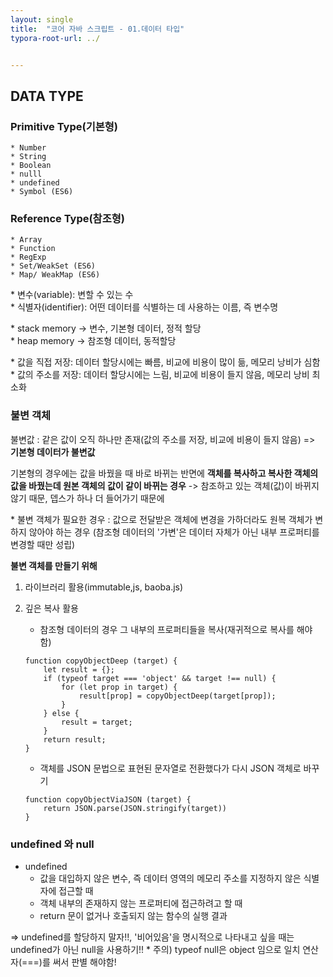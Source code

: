 ```yaml
---
layout: single
title:  "코어 자바 스크립트 - 01.데이터 타입"
typora-root-url: ../


---
```


## DATA TYPE

### Primitive Type(기본형)  
    * Number
    * String
    * Boolean
    * nulll
    * undefined
    * Symbol (ES6)

### Reference Type(참조형)
    * Array
    * Function
    * RegExp
    * Set/WeakSet (ES6)
    * Map/ WeakMap (ES6)


\* 변수(variable): 변할 수 있는 수<br>
\* 식별자(identifier): 어떤 데이터를 식별하는 데 사용하는 이름, 즉 변수명

\* stack memory -> 변수, 기본형 데이터, 정적 할당<br>
\* heap memory -> 참조형 데이터, 동적할당

\* 값을 직접 저장: 데이터 할당시에는 빠름, 비교에 비용이 많이 듦, 메모리 낭비가 심함<br>
\* 값의 주소를 저장: 데이터 할당시에는 느림, 비교에 비용이 들지 않음, 메모리 낭비 최소화

### 불변 객체

불변값 : 같은 값이 오직 하나만 존재(값의 주소를 저장, 비교에 비용이 들지 않음) => **기본형 데이터가 불변값**

기본형의 경우에는 값을 바꿨을 때 바로 바뀌는 반면에 **객체를 복사하고 복사한 객체의 값을 바꿨는데 원본 객체의 값이 같이 바뀌는 경우** -> 참조하고 있는 객체(값)이 바뀌지 않기 때문, 뎁스가 하나 더 들어가기 때문에

\* 불변 객체가 필요한 경우 : 값으로 전달받은 객체에 변경을 가하더라도 원복 객체가 변하지 않아야 하는 경우 (참조형 데이터의 '가변'은 데이터 자체가 아닌 내부 프로퍼티를 변경할 때만 성립)

**불변 객체를 만들기 위해**

1) 라이브러리 활용(immutable,js, baoba.js)

2) 깊은 복사 활용
    - 참조형 데이터의 경우 그 내부의 프로퍼티들을 복사(재귀적으로 복사를 해야 함)

    ~~~
    function copyObjectDeep (target) {
        let result = {};
        if (typeof target === 'object' && target !== null) {
            for (let prop in target) {
                result[prop] = copyObjectDeep(target[prop]);
            }
        } else {
            result = target;
        }
        return result;
    }
    ~~~

    - 객체를 JSON 문법으로 표현된 문자열로 전환했다가 다시 JSON 객체로 바꾸기

    ~~~
    function copyObjectViaJSON (target) {
        return JSON.parse(JSON.stringify(target))
    }
    ~~~

### undefined 와 null

* undefined
    * 값을 대입하지 않은 변수, 즉 데이터 영역의 메모리 주소를 지정하지 않은 식별자에 접근할 때
    * 객체 내부의 존재하지 않는 프로퍼티에 접근하려고 할 때
    * return 문이 없거나 호출되지 않는 함수의 실행 결과

=> undefined를 할당하지 말자!!, '비어있음'을 명시적으로 나타내고 싶을 때는 undefined가 아닌 null을 사용하기!!
\* 주의) typeof null은 object 임으로 일치 연산자(===)를 써서 판별 해야함!